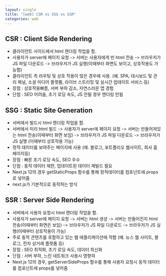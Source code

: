 ```yaml
---
layout: single
title: "[web] CSR vs SSG vs SSR"
categories: web
---
```


## CSR : Client Side Rendering

- 클라이언트 사이드에서 html 렌더링 작업을 함.
- 사용자가 server에 페이지 요청 -> 서버는 사용자에게 빈 html 전송 -> 브라우저가 JS 파일 다운로드 -> 브라우저가 JS 실행(이때부터 화면도 보이고, 상호작용도 가능함)
- 클라이언트 측 라우팅 및 상호 작용이 많은 경우에 사용. (예. SPA, 대시보드 및 관리 패널, 소셜 미디어 플랫폼, 라이브 스트리밍 및 실시간 업데이트 서비스 등)
- 장점 : 상호작용빠름, 서버 부하 감소, 자연스러운 앱 경험
- 단점 : SEO 어려움, 초기 로딩 속도, JS 안될 경우 렌더링 안됨

## SSG : Static Site Generation

- 서버에서 빌드시 html 렌더링 작업을 함.
- 서버에서 미리 html 빌드 -> 사용자가 server에 페이지 요청 -> 서버는 만들어져있는 html 전송(이때부터 화면 보임) -> 브라우저가 JS 파일 다운로드 -> 브라우저가 JS 실행 (이때부터 상호작용 가능)
- 정적 데이터를 보여주는 페이지에 사용 (예. 블로그, 포트폴리오 웹사이트, 회사 홈페이지등)
- 장점 : 빠른 초기 로딩 속도, SEO 우수
- 단점 : 동적 데이터 제한, 업데이트된 데이터 재빌드 필요
- Next.js 12의 경우 getStaticProps 함수를 통해 정적데이터를 컴포넌트에 props로 넣어줌
- next.js가 기본적으로 동작하는 방식

## SSR : Server Side Rendering

- 서버에서 사용자 요청시 html 렌더링 작업을 함.
- 사용자가 server에 페이지 요청 -> 서버는 html 생성 -> 서버는 만들어진지 html 전송(이때부터 화면은 보임) -> 브라우저가 JS 파일 다운로드 -> 브라우저가 JS 실행(이때부터 상호작용이 가능)
- 주로 동적 콘텐츠를 호함하고 있는 웹 애플리케이션에 적함 (예. 뉴스 웹 사이트, 블로그, 전자 상거래 플랫폼 등)
- 장점 : SEO 최적화, 초기 로딩 속도, 데이터 최신화
- 단점 : 서버 부하, 느린 네트워크 사용시 영향햐
- Next.js 12의 경우, getServerSideProps 함수를 통해 사용자 요청시 동적 데이터를 컴포넌트에 props를 넣어줌

